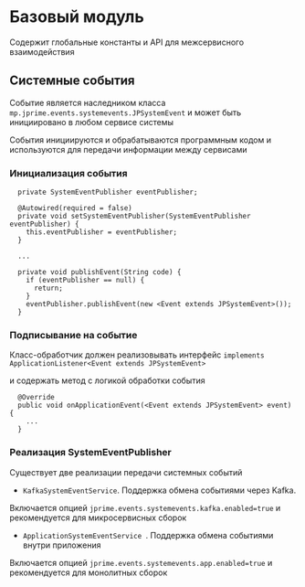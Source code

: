 # Базовый модуль 

Содержит глобальные константы и API для межсервисного взаимодействия 

##  Системные события

Событие является наследником класса ``mp.jprime.events.systemevents.JPSystemEvent``
и может быть инициировано в любом сервисе системы 

События инициируются и обрабатываются программным кодом и используются для передачи информации между сервисами 

### Инициализация события

```
  private SystemEventPublisher eventPublisher;

  @Autowired(required = false)
  private void setSystemEventPublisher(SystemEventPublisher eventPublisher) {
    this.eventPublisher = eventPublisher;
  }

  ...
  
  private void publishEvent(String code) {
    if (eventPublisher == null) {
      return;
    }
    eventPublisher.publishEvent(new <Event extends JPSystemEvent>());
  }
```

### Подписывание на событие

Класс-обработчик должен реализовывать интерфейс  ``implements ApplicationListener<Event extends JPSystemEvent>``

и содержать метод с логикой обработки события 

```
  @Override
  public void onApplicationEvent(<Event extends JPSystemEvent> event) {
    ...
  }
```

### Реализация SystemEventPublisher

Существует две реализации передачи системных событий

* ``KafkaSystemEventService``. Поддержка обмена событиями через Kafka.

Включается опцией `jprime.events.systemevents.kafka.enabled=true` и рекомендуется для микросервисных сборок

* ``ApplicationSystemEventService ``. Поддержка обмена событиями внутри приложения

Включается опцией `jprime.events.systemevents.app.enabled=true` и рекомендуется для монолитных сборок